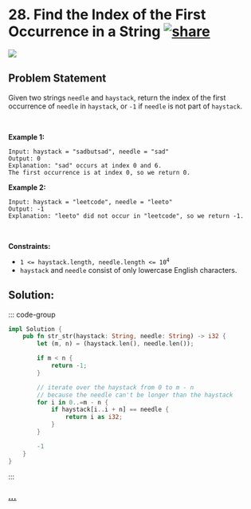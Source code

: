 # 28. Find the Index of the First Occurrence in a String [![share]](https://leetcode.com/problems/find-the-index-of-the-first-occurrence-in-a-string/)

![][medium]

## Problem Statement

<p>Given two strings <code>needle</code> and <code>haystack</code>, return the index of the first occurrence of <code>needle</code> in <code>haystack</code>, or <code>-1</code> if <code>needle</code> is not part of <code>haystack</code>.</p>
<p> </p>
<p><strong class="example">Example 1:</strong></p>

```
Input: haystack = "sadbutsad", needle = "sad"
Output: 0
Explanation: "sad" occurs at index 0 and 6.
The first occurrence is at index 0, so we return 0.
```

<p><strong class="example">Example 2:</strong></p>

```
Input: haystack = "leetcode", needle = "leeto"
Output: -1
Explanation: "leeto" did not occur in "leetcode", so we return -1.
```

<p> </p>
<p><strong>Constraints:</strong></p>
<ul>
<li><code>1 &lt;= haystack.length, needle.length &lt;= 10<sup>4</sup></code></li>
<li><code>haystack</code> and <code>needle</code> consist of only lowercase English characters.</li>
</ul>

## Solution:

::: code-group

```rs [Rust]
impl Solution {
    pub fn str_str(haystack: String, needle: String) -> i32 {
        let (m, n) = (haystack.len(), needle.len());

        if m < n {
            return -1;
        }

        // iterate over the haystack from 0 to m - n
        // because the needle can't be longer than the haystack
        for i in 0..=m - n {
            if haystack[i..i + n] == needle {
                return i as i32;
            }
        }

        -1
    }
}

```

:::

### [_..._](#)

```

```

<!----------------------------------{ link }--------------------------------->

[share]: https://graph.org/file/3ea5234dda646b71c574a.png
[easy]: https://img.shields.io/badge/Difficulty-Easy-bright.svg
[medium]: https://img.shields.io/badge/Difficulty-Medium-yellow.svg
[hard]: https://img.shields.io/badge/Difficulty-Hard-red.svg
